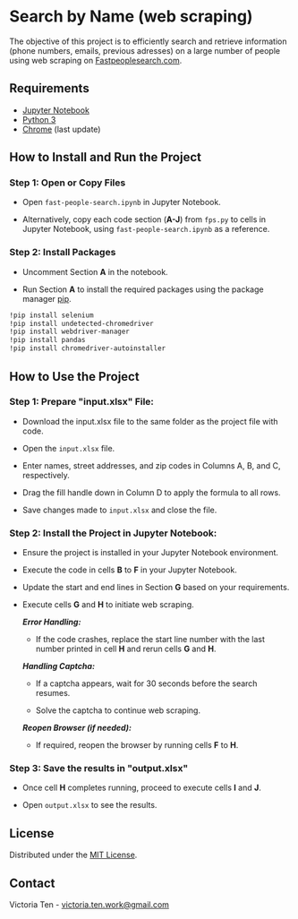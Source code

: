
# Search by Name (web scraping)

The objective of this project is to efficiently search and retrieve information (phone numbers, emails, previous adresses) on a large number of people using web scraping on [Fastpeoplesearch.com](https://www.fastpeoplesearch.com/).

## Requirements

- [Jupyter Notebook](https://jupyter.org/)
- [Python 3](https://www.python.org/)
- [Chrome](https://www.google.com/chrome/?brand=WDIF&ds_kid=43700078347700321&gclid=CjwKCAiAzc2tBhA6EiwArv-i6S09bM7LhhgfwroA4lCJRVVV0mykZ5vFpMPxV6WF1fgD7_zVSOEWkBoCxYMQAvD_BwE&gclsrc=aw.ds) (last update)

## How to Install and Run the Project

### Step 1: Open or Copy Files

- Open `fast-people-search.ipynb` in Jupyter Notebook.

- Alternatively, copy each code section (**A-J**) from `fps.py` to cells in Jupyter Notebook, using `fast-people-search.ipynb` as a reference.

### Step 2: Install Packages

- Uncomment Section **A** in the notebook.

- Run Section **A** to install the required packages using the package manager [pip](https://pip.pypa.io/en/stable/).

```bash
!pip install selenium
!pip install undetected-chromedriver
!pip install webdriver-manager
!pip install pandas
!pip install chromedriver-autoinstaller
```
## How to Use the Project

### Step 1: Prepare "input.xlsx" File:
- Download the input.xlsx file to the same folder as the project file with code.

- Open the `input.xlsx` file.

- Enter names, street addresses, and zip codes in Columns A, B, and C, respectively.

- Drag the fill handle down in Column D to apply the formula to all rows.

- Save changes made to `input.xlsx` and close the file.

### Step 2: Install the Project in Jupyter Notebook:

- Ensure the project is installed in your Jupyter Notebook environment.

- Execute the code in cells **B** to **F** in your Jupyter Notebook.

- Update the start and end lines in Section **G** based on your requirements.

- Execute cells **G** and **H** to initiate web scraping.

    ***Error Handling:***

    - If the code crashes, replace the start line number with the last number printed in cell **H** and rerun cells **G** and **H**.

    ***Handling Captcha:***

    - If a captcha appears, wait for 30 seconds before the search resumes.

    - Solve the captcha to continue web scraping.

    ***Reopen Browser (if needed):***

    - If required, reopen the browser by running cells **F** to **H**.

### Step 3: Save the results in "output.xlsx"

- Once cell **H** completes running, proceed to execute cells **I** and **J**.

- Open `output.xlsx` to see the results.

## License

Distributed under the [MIT License](https://choosealicense.com/licenses/mit/).

## Contact

Victoria Ten - victoria.ten.work@gmail.com